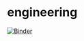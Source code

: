 # engineering

[![Binder](http://mybinder.org/badge.svg)](http://mybinder.org:/repo/ds-modules/engineering)